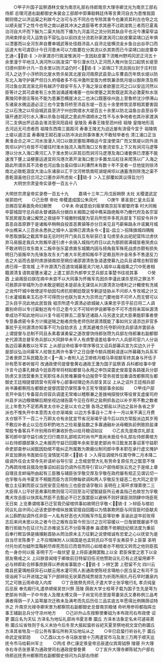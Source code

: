 <!-- { "loadSidebar": true } -->
　　○甲子升国子监祭酒林文俊为南京礼部右侍郎南京大理寺卿沈光为南京工部右侍郎  总理河道右副都御史朱裳会工部郎中郭秉聪韩廷伟等言黄河自古为患惟我国朝则借之以济运渠之利故今之治可与古不同古也专除其害今也兼资其利古也导之北以顺夫就下之性今也导之南以避其冲决之虞臣等考求其册不过疏浚筑三者而已夏禹治河自大坏而下酾为二渠大陆而下播为九河盖河之流分则其埶自平也况今漕渠窄溢洪闸束捍全河入运势自不容弘治以前四支分流若孙家渡涡河口赵皮寨梁靖口近年俱以湮塞而以全河东奔自曹单城武等处径趋沛县人自沛北徙横流金乡鱼台出谷亭口而运道大有可虞窃计今日河患未可以力胜要在分其流以杀其势而已今梁靖口赵皮寨幸乞通＜锍-釒＞孙家渡亦行挑浚惟涡河一支因赵皮寨下流睢州野鸡冈淤正河五十余里漫于平地注入涡河所以挑浚深广导引漫水归入正河而入睢州张见口起筑长堤至归德州郭朴计凡一百余里以防汛溢仍时＜锍-釒＞梁靖口下流且挑仪封于庄村目河入之达于小浮桥则北崖水势杀矣其北崖自河南原武县至山东曹县历年筑长堤以防东北入海守护甚严但日久坍塌者多不任冲激所宜亟为修筑兼添筑月堤以御奔溃及照河过鱼台其流渐北将有越济宁趋安平东入于海之渐议者欲塞岔河之口以安运河然以臣等计之其可虞者有三水势汹涌遽难堵塞一也纵使塞之其势既逆其流必激夏秋水涨黄陵冈李居庄等处不能为患兼恐横崖决北二也决口既塞徐州迤上至鲁桥沈沙停滞山东诸泉水微运道必涩三也今宜鲁将桥至沛县东堤一百五十余里修筑坚厚相其要害固之以石洩之以坝自城武县至济宁州创筑缕水大堤百五十余里以防北溢鱼台县至谷亭镇开通淤河引水入漕以杀鱼台城武之患此所谓顺水之性不与水争地者也其孙家渡涡河二支俱出怀远县会淮流至凤阳县经  皇陵及  寿春王陵至泗州经  祖陵  皇陵地形高去河远无可虑者而  祖陵东西南三面距河  寿春王陵尤为迫近屡有渰侵今宜于  祖陵筑土堤以遏泛滥  寿春陵王砌石崖以防冲决此则事体重大不敢轻举者也  清江浦口正当黄淮会合之冲二河水涨漫入河口以致淤塞阻滞粮运今宜浚使深广而又筑堤以防外涨筑坝以护行舟皆不可缓往时淮水独流入海而海口又有套流安东上下又有涧河马逻等港以分水入海口黄河汇入于淮水势以非其旧而涧河马逻港及海口诸套俱已湮塞不能速洩下壅上溢梗塞运道宜将沟港次苐开浚海口套沙多置龙瓜舡往来爬荡以广入海之路此所谓杀其不流者也河出鱼台虽曰借以利漕然未有数十年不变者一旦他徙则徐沛南北必致乾涸宜大浚山东诸泉以汇于汶河修筑南旺湖堤闸坝以通蓄洩则除洩之渠不患乾涸虽他日岔河之口塞亦非所虑矣＜锍-釒＞入工部覆如其议得旨允行
　　大明世宗肃皇帝实录卷一百五十八



大明世宗肃皇帝实录卷一百五十九
　　嘉靖十三年二月戊辰朔祭  太社  太稷遣武定侯郭勋代
　　○己丑祭  帝社  帝稷遣成国公朱凤代
　　○庚午  章圣慈仁皇太后圣旦赐百官寿面免命妇朝贺
　　○辛未  命诚意伯刘瑜掌南京前军都督府事  时大同叛卒婴城固守总兵郤永督诸路兵分据四关厢围之城中樵采路绝叛卒乃撤代府及各宗室军民房屋及诸公廨焚之夜缒卒下城撤附城屋为官兵所觉卒多死兵部复下招安令并许首恶自首原罪于是诸叛卒稍稍自投首恶黄镇等亦分日来见且丐薪柴路永许诺翼月城中出樵采人三百余永悉执之城中人滋惧已源清永令＜监-皿立＞招降旗城四隅叛卒悉取旗裂之截其竿益无忌时时开门突兵互有斩获已复勾虏至永出祀祀营阵过虏伏弃马易服走我兵大败叛卒遂引虏十余骑入城指代府日以此为那颜居满城皆巷哭虏众不敢进明日攻东南关二叛卒张乐宴虏酋东城闉内因与掎角我军殊死战虏亦颇有损失明日乃驱叛卒为先锋急攻东关门者大半死虏知叛卒不足赖且所许金帛多不售遂反刀击之大诟而去是时虏游骑南掠至朔应诸邵源清告急请遣使募九边兵且请增总制官御虏已得一意攻城  上不许源清乃百道攻城募窑夫穴地入城卒以毒烟熏之穴中死者相籍源清复请筑堤壅水灌之  上遣工部员外郎李文芝兵部主事楚书往视其事
　　○癸酉  上谕阁臣曰朕在病中未尝不以大同事为怀叛军先因杀李谨此谋杀至将之罪法不可赦原非举城所为亦未敢逆朝廷本是郤永无谋信从刘源清贪功嗜利之计輙使有洗城之讹传吓城中致使逆毕劫因勾虏抗拒朝廷既说专剿逆徒胁从不问却人专攻城之计又引水灌城看来玉石亦不可得而分也朕为宣大为京师北门要地皆不可坏人而无臂可以卫头目乎况此地此民皆我  祖宗所遗今源清必欲城破人诛果忠乎否乎前日将二人调置别命将以专讨渠魁岂有今日之患今又不可轻听伊说卿等亦不可不虑将来耳纵源清幸成功不知此地何以兴复今祇可罪去二臣掣还诸路人马另遣文武大臣果能职事者使专意备虏密令多方计擒逆贼之魁者庶免老师伤财源清既能了事如何又请添岂非官多事扰乎无何源清亦知事不可为自劾求去  上责其避难负托夺职间住兵部请并罢郤永  上谓提督与总制不同且永素着谋勇留之遂改督饷侍郎张瓒为兵部左侍郎兼右副都御史代源清总督军务兵部以大同辞卒未平人有虏警请差给事中六人兵部司官六人分诣各边召募勇敢以壮军实  上从部议命给事中常序等往又诏兵部募兵宜为实边久计于是部议弘治间募军人给银五两许令事宁之日自便今额兵既耗请遂以所募藉为兵系军卫者隶原卫系民籍及流＜宀禹＞者附入近卫掺练月粮马草视额军终其身与开伍子孙有愿军者听报可  改通政使司提督誊黄右通政王激为国子监祭酒  兵科都给事中曾汴言今边事孔棘请今廷臣荐举将材起都督马永用之申饬梁震史俊苗銮各路援兵分部防虏又言团营重务王宪职任本兵势难兼摄令边报旁午营务视昔加重请改都察院左都御史王廷相提督团营令宪得专心部事经理边务兵部复其议  上从之诏升王廷相兵部尚书兼都察院左都御史提督团营仍掌院事令王宪专理部事余如拟
　　○甲戌户部言开中盐引专备容兵但容兵调遣无常难以稽察兼之差拨哨探按伏等役冒支虚废司府州县岁派边粮徵解后期坐视边储告匮今见在存积之盐例抓各边以补岁用不敷之数者比上年愈为不足若再发太仓补之是以太仓之银  各场之额盐以济边之盐补各省之岁派也不惟失开中本意而太仓亦渐竭矣  以边方多事自十二年十一月以来不满三月费太仓银不下一百二十万即太仓有余犹宜节省况渐竭乎请今后以四方常股派边其岁用不敷应补者止以见在存积酌地方之俭易量盐数之多寡通融补派毋概执前例致损盐课常股专备客兵不许别用存积兼收折色以给月粮诏如议
　　○乙亥先是南京礼部主客司郎中邹守益引疾乞归行南京礼部核实时尚书严嵩尚未抵任令礼部左侍郎黄绾方以右侍郎摄部篆久之未报而守益已回籍年余矣至是吏部尚书汪鋐发其事诏革守益职命吏部查参以闻鋐因劾绾不能纠正所属敢为欺蔽仪制司郎中季本职在承行虚文掩护并宜加罪尚书嵩抵任在浚情犹可原＜锍-釒＞入得旨调绾外任嵩夺俸二月本降二级调外任会太常寺先祈请祈谷导引官  上念绾尝赞大礼有劳命复原任充之鋐意不惬乃再疏攻绾且掇及他事诏如前旨仍调外任而导引官以户部侍郎张云充之于是绾上章自理且言衅端所由起有三臣雅与辅臣张孚敬交厚及孚敬在政府屡有规正见谓讥切一也孚敬与尚书夏言不相能而臣为言同僚每欲调和两人孚敬反生疑恶二也大同之变孚敬立主征剿而臣议当抚安意见相左三也臣尝语孚敬曰  圣明在上宵旰求理苐使二三大臣得人公平好恶弗事险欺则宿习可回至治可望鋐疑臣所云者盖指己也故甘为孚敬鹰犬攻击臣以快其私然臣不去鋐必不已乞亟罢臣以避祸不则奸谋臣测阴肆中场臣死无日矣  上览奏谓绾事已迁官竟仍留绾供事如故明日孚敬＜锍-釒＞辩臣与绾初同议礼自许同心近该吏部参绾纵放属官擅自回籍以为情甚欺罔臣与同官臣时臣献夫从公斟酌拟调外任非臣一人私有好恶也大同叛军作乱臣等钦奉  圣谕此逆卒前玫得志后来间未思以处之者今日之叛有自耳今但当讨之岂可容缓以一日哉彼既屡谕不信敢行拒敌为在征讨为正亦难说玉石不分臣等遵奉  庙谟敢不依朝廷纪纲法度为重前后奉行敕旨俱是擒捕魁首胁从罔治原未主力征剿之说使绾诚有忠爱之心以抚安为是自当尽言陈奏于  上不应暗昧附人以摇国是也孟轲氏曰不信乎友弗获乎上臣蒙  圣明付托勿贰勿疑所宜鞠躬尽瘁死而后已而昔所同心如绾者亦不相信又转而之他则臣孤危一身亦何以报  圣明于万一哉伏望  皇上将臣速赐罢黜上以全  君臣保爱之恩下以全朋友儆戒之义  上曰朕昔闻绾于卿故前日特留旧任况他赞助议礼已有止还留用卿不必与辨即赴合辨事庶朕得以养病省事鋐亦＜锍-釒＞辨乞罢  上慰留不允  四川云南县民夏瑀柏获异石以献云用水灌可照人影通政使陈经言瑀柏小民当呈之有司不当径诣阙下以开进瑞之端下户部辨验无状苐西域贾胡言为祈雨所用扎丹石早时置泉内咒之可致云雨命收入内库
　　○丁丑致祭先师孔子遣大学士张孚敬行礼  孝贞纯皇后忌辰  奉先殿行礼遣恭顺侯吴世兴祭  茂陵  荫故大学士桂萼子载为国子生先是萼为吏部尚书荫一子中书舍人及赠太傅又荫一子尚宝司丞至是萼妻吴氏又奏称例三品考满者得荫一子入监萼屡次迁秩未及满考而先后历任三品实逾五年愿得比例赐荫诏特许之  升南京光禄寺卿宋景为都察院右副都御史总督南京粮储  命听用参将都指挥佥事王辅副总兵分守凉州地方
　　○己卯升山东按察使秦钺为本布政司右布政使  诏更  圜丘名为天坛  方泽名为地坛礼部尚书夏言奏  圜丘  方泽本法象定名未可遽易苐称  圜丘坛省牲则于名义未协今后冬至大报起蛰祈谷祀天夏至祭地祝文宜仍称圜丘方泽其省牲及一应公务有事坛所称天坛地坛从之
　　○辛巳启蛰行祈谷礼于  圜丘命武定侯郭勋
　　○乙酉以太仆寺马鈇发银十万两遣官市马及发三万两于顺天巡抚令市马给蓟州军士
　　○丙戌  恭仁康定景皇帝忌辰遣仪宾周钺祭  陵寝  升大理寺右寺丞张景革为通政使司右通政提督誊黄
　　○丁亥升大理寺卿陈轼为户部右侍郎巡抚贵州都察院右副都御史徐问为兵部右侍郎
